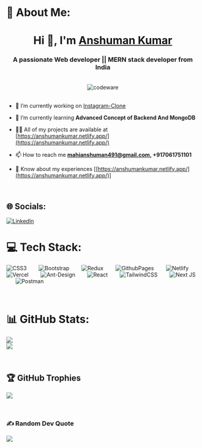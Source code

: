 # 💫 About Me:
<h1 align="center">Hi 👋, I'm <a href="https://anshumankumar.netlify.app/" target="blank">Anshuman Kumar</a></h1>
<h3 align="center">A passionate Web developer ||  MERN stack developer from India</h3>
<br/>
<center align= "center"> <img src= "https://www.codewars.com/users/AnshumanMahi7781/badges/large" alt = "codeware" /> </center>
<br/>

- 🔭 I’m currently working on [Instagram-Clone](https://github.com/Anshuman1803/Instagram-Clone)

- 🌱 I’m currently learning **Advanced Concept of Backend And MongoDB**

- 👨‍💻 All of my projects are available at [https://anshumankumar.netlify.app/](https://anshumankumar.netlify.app/)

- 📫 How to reach me **mahianshuman491@gmail.com, +917061751101**

- 📄 Know about my experiences [[https://anshumankumar.netlify.app/](https://anshumankumar.netlify.app/)]

<br/>

## 🌐 Socials:
[![LinkedIn](https://img.shields.io/badge/LinkedIn-%230077B5.svg?logo=linkedin&logoColor=white)](https://linkedin.com/in/anshuman1803) 

# 💻 Tech Stack:
![CSS3](https://img.shields.io/badge/css3-%231572B6.svg?style=plastic&logo=css3&logoColor=white)<span>&nbsp; &nbsp; &nbsp; &nbsp;</span> ![Bootstrap](https://img.shields.io/badge/bootstrap-%238511FA.svg?style=plastic&logo=bootstrap&logoColor=white)<span>&nbsp; &nbsp; &nbsp; &nbsp;</span> ![Redux](https://img.shields.io/badge/redux-%23593d88.svg?style=plastic&logo=redux&logoColor=white)<span>&nbsp; &nbsp; &nbsp; &nbsp;</span> ![GithubPages](https://img.shields.io/badge/github%20pages-121013?style=plastic&logo=github&logoColor=white)<span>&nbsp; &nbsp; &nbsp; &nbsp;</span> ![Netlify](https://img.shields.io/badge/netlify-%23000000.svg?style=plastic&logo=netlify&logoColor=#00C7B7)<span>&nbsp; &nbsp; &nbsp; &nbsp;</span> ![Vercel](https://img.shields.io/badge/vercel-%23000000.svg?style=plastic&logo=vercel&logoColor=white)<span>&nbsp; &nbsp; &nbsp; &nbsp;</span> ![Ant-Design](https://img.shields.io/badge/-AntDesign-%230170FE?style=plastic&logo=ant-design&logoColor=white)<span>&nbsp; &nbsp; &nbsp; &nbsp;</span> ![React](https://img.shields.io/badge/react-%2320232a.svg?style=plastic&logo=react&logoColor=%2361DAFB)<span>&nbsp; &nbsp; &nbsp; &nbsp;</span> ![TailwindCSS](https://img.shields.io/badge/tailwindcss-%2338B2AC.svg?style=plastic&logo=tailwind-css&logoColor=white)<span>&nbsp; &nbsp; &nbsp; &nbsp;</span> ![Next JS](https://img.shields.io/badge/Next-black?style=plastic&logo=next.js&logoColor=white)<span>&nbsp; &nbsp; &nbsp; &nbsp;</span> ![Postman](https://img.shields.io/badge/Postman-FF6C37?style=plastic&logo=postman&logoColor=white)

<br/>

# 📊 GitHub Stats:
![](https://github-readme-stats.vercel.app/api?username=Anshuman1803&theme=solarized-dark&hide_border=false&include_all_commits=false&count_private=false)<br/>
![](https://github-readme-stats.vercel.app/api/top-langs/?username=Anshuman1803&theme=solarized-dark&hide_border=false&include_all_commits=false&count_private=false&layout=compact)

<br/>

## 🏆 GitHub Trophies
![](https://github-profile-trophy.vercel.app/?username=Anshuman1803&theme=radical&no-frame=false&no-bg=true&margin-w=10)

<br/>

### ✍️ Random Dev Quote
![](https://quotes-github-readme.vercel.app/api?type=horizontal&theme=radical)
